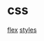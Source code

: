 # css

[flex](https://natheerahmad.github.io/css/flex.css)
[styles](https://natheerahmad.github.io/css/flex.css)
